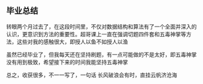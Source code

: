 ## 毕业总结
转眼两个月过去了，在这段时间里，不仅对数据结构和算法有了一个全面并深入的认识，更意识到方法的重要性。超哥课上一直在强调切题四件套和五毒神掌等方法，这些对我的感触很大，即授人以鱼不如授人以渔

虽然已经毕业了，但我每天还在坚持刷题，有一点可能做的不是太好，即五毒神掌没有用到极致，希望接下来的时间我能坚持五毒神掌

总之，收获很多，不一一写了，一句话
长风破浪会有时，直挂云帆济沧海


  













